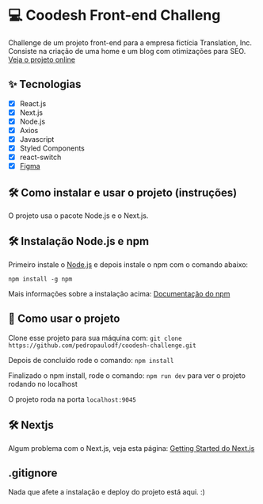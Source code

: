 # 💻 Coodesh Front-end Challeng

Challenge de um projeto front-end para a empresa fictícia Translation, Inc. Consiste na criação de uma home e um blog com otimizações para SEO.
[Veja o projeto online](https://coodesh-challenge-pedropaulodf.vercel.app/)

## ✨ Tecnologias

-   [x] React.js
-   [x] Next.js
-   [x] Node.js
-   [x] Axios
-   [x] Javascript
-   [x] Styled Components
-   [x] react-switch
-   [x] [Figma](https://www.figma.com/file/D8LqvUJbPD4lDKKm42bqHr/Coodesh-Front-end-Challenge?node-id=0%3A1)

## 🛠️ Como instalar e usar o projeto (instruções) 

O projeto usa o pacote Node.js e o Next.js.

## 🛠️ Instalação Node.js e npm

Primeiro instale o [Node.js](https://nodejs.org/en/) e depois instale o npm com o comando abaixo:

`npm install -g npm`

Mais informações sobre a instalação acima: [Documentação do npm](https://docs.npmjs.com/downloading-and-installing-node-js-and-npm)

## 🚀 Como usar o projeto

Clone esse projeto para sua máquina com: `git clone https://github.com/pedropaulodf/coodesh-challenge.git`

Depois de concluído rode o comando: `npm install`

Finalizado o npm install, rode o comando: `npm run dev` para ver o projeto rodando no localhost

O projeto roda na porta `localhost:9045`

## 🛠️ Nextjs
Algum problema com o Next.js, veja esta página: [Getting Started do Next.js](https://nextjs.org/docs)

## .gitignore

Nada que afete a instalação e deploy do projeto está aqui. :)
